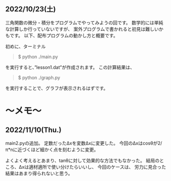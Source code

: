 ## 2022/10/23(土)

三角関数の微分・積分をプログラムでやってみようの回です。
数学的には単純な計算しか行っていないですが、
案外プログラムで書かれると初見は難しいかもです。
以下、配布プログラムの動かし方と概要です。



初めに、ターミナル

>$ python ./main.py

を実行すると、”lesson1.dat”が作成されます。
この計算結果は、

>$ python ./graph.py

を実行することで、グラフが表示されるはずです。

# ～メモ～
## 2022/11/10(Thu.)

main2.pyの追加。
定数だったΔxを変数Δxに変更した。
今回のΔxはcosθが2/π*nに近づくほど細かく点を刻むように変更。

よくよく考えるとあまり、tanθに対して効果的な方法でもなかった。
結局のところ、Δxは適材適所で使い分けたらいいし、
今回のケースは、
労力に見合った結果はあまり得られないと思う。
